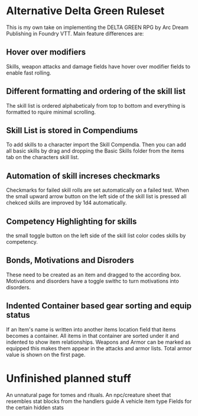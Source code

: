 # Alternative Delta Green Ruleset
This is my own take on implementing the DELTA GREEN RPG by Arc Dream Publishing in Foundry VTT.
Main feature differences are:
## Hover over modifiers
Skills, weapon attacks and damage fields have hover over modifier fields to enable fast rolling.
## Different formatting and ordering of the skill list
The skill list is ordered alphabeticaly from top to bottom and everything is formatted to rquire minimal scrolling.
## Skill List is stored in Compendiums
To add skills to a character import the Skill Compendia. Then you can add all basic skills by drag and dropping the Basic Skills folder from the items tab on the characters skill list.
## Automation of skill increses checkmarks
Checkmarks for failed skill rolls are set automatically on a failed test. When the small upward arrow button on the left side of the skill list is pressed all chekced skills are improved by 1d4 automatically.
## Competency Highlighting for skills
the small toggle button on the left side of the skill list color codes skills by competency.
## Bonds, Motivations and Disroders
These need to be created as an item and dragged to the according box. Motivations and disorders have a toggle swithc to turn motivations into disorders.
## Indented Container based gear sorting and equip status
If an Item's name is written into another items location field that items becomes a container. All items in that container are sorted under it and indented to show item relationships. Weapons and Armor can be marked as equipped this makes them appear in the attacks and armor lists. Total armor value is shown on the first page.


# Unfinished planned stuff
An unnatural page for tomes and rituals.
An npc/creature sheet that resembles stat blocks from the handlers guide
A vehicle item type
Fields for the certain hidden stats

